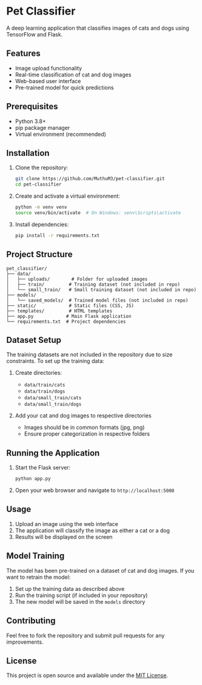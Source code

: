 # Pet Classifier

A deep learning application that classifies images of cats and dogs using TensorFlow and Flask.

## Features

- Image upload functionality
- Real-time classification of cat and dog images
- Web-based user interface
- Pre-trained model for quick predictions

## Prerequisites

- Python 3.8+
- pip package manager
- Virtual environment (recommended)

## Installation

1. Clone the repository:
   ```bash
   git clone https://github.com/MuthuM3/pet-classifier.git
   cd pet-classifier
   ```

2. Create and activate a virtual environment:
   ```bash
   python -m venv venv
   source venv/bin/activate  # On Windows: venv\Scripts\activate
   ```

3. Install dependencies:
   ```bash
   pip install -r requirements.txt
   ```

## Project Structure

```
pet_classifier/
├── data/
│   ├── uploads/        # Folder for uploaded images
│   ├── train/         # Training dataset (not included in repo)
│   └── small_train/   # Small training dataset (not included in repo)
├── models/
│   └── saved_models/  # Trained model files (not included in repo)
├── static/            # Static files (CSS, JS)
├── templates/         # HTML templates
├── app.py            # Main Flask application
└── requirements.txt  # Project dependencies
```

## Dataset Setup

The training datasets are not included in the repository due to size constraints. To set up the training data:

1. Create directories:
   - `data/train/cats`
   - `data/train/dogs`
   - `data/small_train/cats`
   - `data/small_train/dogs`

2. Add your cat and dog images to respective directories
   - Images should be in common formats (jpg, png)
   - Ensure proper categorization in respective folders

## Running the Application

1. Start the Flask server:
   ```bash
   python app.py
   ```

2. Open your web browser and navigate to `http://localhost:5000`

## Usage

1. Upload an image using the web interface
2. The application will classify the image as either a cat or a dog
3. Results will be displayed on the screen

## Model Training

The model has been pre-trained on a dataset of cat and dog images. If you want to retrain the model:

1. Set up the training data as described above
2. Run the training script (if included in your repository)
3. The new model will be saved in the `models` directory

## Contributing

Feel free to fork the repository and submit pull requests for any improvements.

## License

This project is open source and available under the [MIT License](LICENSE).